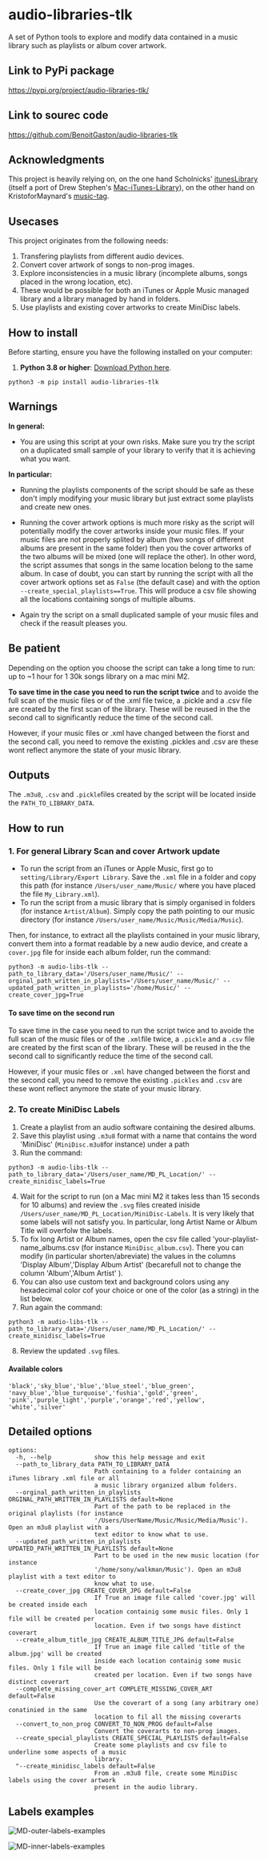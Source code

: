 # audio-libraries-tlk

A set of Python tools to explore and modify data contained in a music library such as playlists or album cover artwork. 

## Link to PyPi package

https://pypi.org/project/audio-libraries-tlk/

## Link to sourec code

https://github.com/BenoitGaston/audio-libraries-tlk

## Acknowledgments

This project is heavily relying on, on the one hand Scholnicks' [itunesLibrary](https://pypi.org/project/iTunesLibrary/) (itself a port of Drew Stephen's [Mac-iTunes-Library](https://github.com/dinomite/Mac-iTunes-Library)), on the other hand on KristoforMaynard's [music-tag](https://pypi.org/project/music-tag/).

## Usecases

This project originates from the following needs:

1. Transfering playlists from different audio devices.
2. Convert cover artwork of songs to non-prog images.
3. Explore inconsistencies in a music library (incomplete albums, songs placed in the wrong location, etc).
4. These would be possible for both an iTunes or Apple Music managed library and a library managed by hand in folders.
5. Use playlists and existing cover artworks to create MiniDisc labels.

## How to install

Before starting, ensure you have the following installed on your computer:

1. **Python 3.8 or higher**: [Download Python here](https://www.python.org/downloads/).

```
python3 -m pip install audio-libraries-tlk
```

## Warnings

**In general:**

* You are using this script at your own risks. Make sure you try the script on a duplicated small sample of your library to verify that it is achieving what you want.

**In particular:**

* Running the playlists components of the script should be safe as these don't imply modifying your music library but just extract some playlists and create new ones.

* Running the cover artwork options is much more risky as the script will potentially modify the cover artworks inside your music files. If your music files are not properly splited by album (two songs of different albums are present in the same folder) then you the cover artworks of the two albums will be mixed (one will replace the other). In other word, the script assumes that songs in the same location belong to the same album.  In case of doubt, you can start by running the script with all the cover artwork options set as `False` (the default case) and with the option `--create_special_playlists==True`. This will produce a csv file showing all the locations containing songs of multiple albums.

* Again try the script on a small duplicated sample of your music files and check if the reasult pleases you.

## Be patient

Depending on the option you choose the script can take a long time to run: up to ~1 hour for 1 30k songs library on a mac mini M2.

**To save time in the case you need to run the script twice** and to avoide the full scan of the music files or of the .xml file twice, a .pickle and a .csv file are created by the first scan of the library. These will be reused in the the second call to significantly reduce the time of the second call. 

However, if your music files or .xml have changed between the fiorst and the second call, you need to remove the existing .pickles and .csv are these wont reflect anymore the state of your music library.

## Outputs

The `.m3u8`, `.csv` and `.pickle`files created by the script will be located inside the `PATH_TO_LIBRARY_DATA`.


## How to run

### 1. For general Library Scan and cover Artwork update

* To run the script from an iTunes or Apple Music, first go to `setting/Library/Export Library`. Save the `.xml` file in a folder and copy this path (for instance `/Users/user_name/Music/` where you have placed the file `My_Library.xml`).
* To run the script from a music library that is simply organised in folders (for instance `Artist/Album`). Simply copy the path pointing to our music directory (for instance `/Users/user_name/Music/Music/Media/Music`).

Then, for instance, to extract all the playlists contained in your music library, convert them into a format readable by a new audio device, and create a `cover.jpg` file for inside each album folder, run the command:

```
python3 -m audio-libs-tlk --path_to_library_data='/Users/user_name/Music/' --orginal_path_written_in_playlists='/Users/user_name/Music/' --updated_path_written_in_playlists='/home/Music/' --create_cover_jpg=True
```


#### To save time on the second run

To save time in the case you need to run the script twice and to avoide the full scan of the music files or of the `.xml`file twice, a `.pickle` and a `.csv` file are created by the first scan of the library. These will be reused in the the second call to significantly reduce the time of the second call. 

However, if your music files or `.xml` have changed between the fiorst and the second call, you need to remove the existing `.pickles` and `.csv` are these wont reflect anymore the state of your music library.

### 2. To create MiniDisc Labels

1. Create a playlist from an audio software containing the desired albums.
2. Save this playlist using `.m3u8` format with a name that contains the word 'MiniDisc' (`MiniDisc.m3u8`for instance) under a path 
3. Run the command:

```
python3 -m audio-libs-tlk --path_to_library_data='/Users/user_name/MD_PL_Location/' --create_minidisc_labels=True

```
4. Wait for the script to run (on a Mac mini M2 it takes less than 15 seconds for 10 albums)  and review the `.svg` files created iniside `/Users/user_name/MD_PL_Location/MiniDisc-Labels`. It is very likely that some labels will not satisfy you. In particular, long Artist Name or Album Title will overfolw the labels.
5. To fix long Artist or Album names, open the csv file called 'your-playlist-name_albums.csv (for instance `MiniDisc_album.csv`). There you can modify (in particular shorten/abreviate) the values in the columns 'Display Album','Display Album Artist' (becarefull not to change the column 'Album','Album Artist' ).
6. You can also use custom text and background colors using any hexadecimal color cof your choice or one of the color (as a string) in the list below.
7. Run again the command:

```
python3 -m audio-libs-tlk --path_to_library_data='/Users/user_name/MD_PL_Location/' --create_minidisc_labels=True

```
8. Review the updated `.svg` files.

#### Available colors
```
'black','sky_blue','blue','blue_steel','blue_green',
'navy_blue','blue_turquoise','fushia','gold','green',
'pink','purple_light','purple','orange','red','yellow',
'white','silver'
```
## Detailed options


```
options:
  -h, --help            show this help message and exit
  --path_to_library_data PATH_TO_LIBRARY_DATA
                        Path containing to a folder containing an iTunes library .xml file or all
                        a music library organized album folders.
  --orginal_path_written_in_playlists ORGINAL_PATH_WRITTEN_IN_PLAYLISTS default=None
                        Part of the path to be replaced in the original playlists (for instance
                        '/Users/UserName/Music/Music/Media/Music'). Open an m3u8 playlist with a
                        text editor to know what to use.
  --updated_path_written_in_playlists UPDATED_PATH_WRITTEN_IN_PLAYLISTS default=None
                        Part to be used in the new music location (for instance
                        '/home/sony/walkman/Music'). Open an m3u8 playlist with a text editor to
                        know what to use.
  --create_cover_jpg CREATE_COVER_JPG default=False
                        If True an image file called 'cover.jpg' will be created inside each
                        location containig some music files. Only 1 file will be created per
                        location. Even if two songs have distinct coverart
  --create_album_title_jpg CREATE_ALBUM_TITLE_JPG default=False
                        If True an image file called 'title of the album.jpg' will be created
                        inside each location containig some music files. Only 1 file will be
                        created per location. Even if two songs have distinct coverart
  --complete_missing_cover_art COMPLETE_MISSING_COVER_ART default=False
                        Use the coverart of a song (any arbitrary one) conatinied in the same
                        location to fil all the missing coverarts
  --convert_to_non_prog CONVERT_TO_NON_PROG default=False
                        Convert the coverarts to non-prog images.
  --create_special_playlists CREATE_SPECIAL_PLAYLISTS default=False
                        Create some playlists and csv file to underline some aspects of a music
                        library.
  "--create_minidisc_labels default=False
                        From an .m3u8 file, create some MiniDisc labels using the cover artwork 
                        present in the audio library.
```
## Labels examples
![MD-outer-labels-examples](https://github.com/user-attachments/assets/87745c31-d388-499f-9304-5c387af9c975)

![MD-inner-labels-examples](https://github.com/user-attachments/assets/c8d5cb68-64e5-4982-bd96-3b54931a0c7e)




